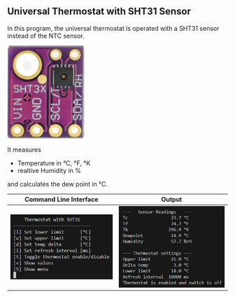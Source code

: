 ## Universal Thermostat with SHT31 Sensor
In this program, the universal thermostat is operated with a SHT31 sensor 
instead of the NTC sensor.

![SHT31](images/SHT31.jpg)

It measures

- Temperature in °C, °F, °K
- realtive Humidity in %

and calculates the dew point in °C.

|Command Line Interface|Output|
|:--------------------:|:----:|
|![CLI](images/CLI.jpg)|![OUT](images/SHT31output.jpg)|